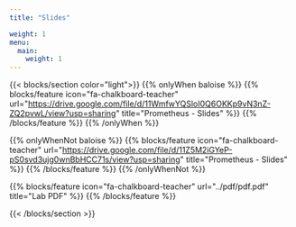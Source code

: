 ```yaml
---
title: "Slides"

weight: 1
menu:
  main:
    weight: 1
---
```


{{< blocks/section color="light">}}
{{% onlyWhen baloise %}}
{{% blocks/feature icon="fa-chalkboard-teacher" url="https://drive.google.com/file/d/11WmfwYQSloI0Q6OKKp9vN3nZ-ZQ2pvwL/view?usp=sharing" title="Prometheus - Slides" %}}
{{% /blocks/feature %}}
{{% /onlyWhen %}}

{{% onlyWhenNot baloise %}}
{{% blocks/feature icon="fa-chalkboard-teacher" url="https://drive.google.com/file/d/11Z5M2iGYeP-pS0svd3ujg0wnBbHCC71s/view?usp=sharing" title="Prometheus - Slides" %}}
{{% /blocks/feature %}}
{{% /onlyWhenNot %}}

{{% blocks/feature icon="fa-chalkboard-teacher" url="../pdf/pdf.pdf" title="Lab PDF" %}}
{{% /blocks/feature %}}

{{< /blocks/section >}}
